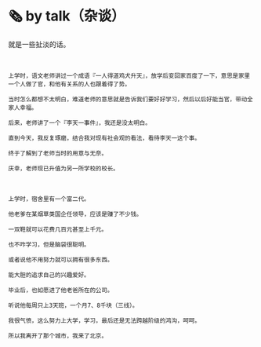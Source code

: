# 🗞 by talk（杂谈）

就是一些扯淡的话。

<br>

    上学时，语文老师讲过一个成语『一人得道鸡犬升天』，放学后变回家百度了一下，意思是家里一个人做了官，和他有关系的人也跟着得了势。

    当时怎么都想不太明白，难道老师的意思就是告诉我们要好好学习，然后以后好能当官，带动全家人幸福。

    后来，老师讲了一个『李天一事件』，我还是没太明白。
    
    直到今天，我反复琢磨，结合我对现有社会观的看法，看待李天一这个事。

    终于了解到了老师当时的用意与无奈。

    庆幸，老师现已升值为另一所学校的校长。

<br>

    上学时，宿舍里有一个富二代。

    他老爹在某烟草类国企任领导，应该是赚了不少钱。

    一双鞋就可以花费几百元甚至上千元。

    也不咋学习，但是脑袋很聪明。

    或者说他不用努力就可以拥有很多东西。

    能大胆的追求自己的兴趣爱好。

    毕业后，也如愿进了他老爸所在的公司。

    听说他每周只上3天班，一个月7、8千块（三线）。

    我很气愤，这么努力上大学，学习，最后还是无法跨越阶级的鸿沟，呵呵。

    所以我离开了那个城市，我来了北京。

<br>

